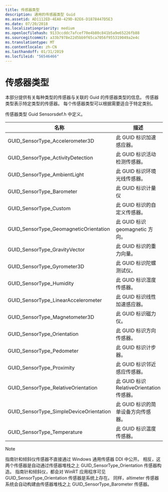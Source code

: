 ```yaml
---
title: 传感器类型
description: 通用的传感器类型 Guid
ms.assetid: AD1112ED-4EA8-429D-82E6-D1878447D5E3
ms.date: 07/20/2018
ms.localizationpriority: medium
ms.openlocfilehash: 9133ccddc7afcef70e4b80c841b5a9e65226fb88
ms.sourcegitcommit: a33b7978e22d5bb9f65ca7056f955319049a2e4c
ms.translationtype: MT
ms.contentlocale: zh-CN
ms.lasthandoff: 01/31/2019
ms.locfileid: "56546466"
---
```

# <a name="sensor-types"></a>传感器类型

本部分提供有关每种类型的传感器与关联的 Guid 的传感器类型的信息。 传感器类型表示特定类型的传感器。 每个传感器类型可以根据需要适合于特定类别。

传感器类型 Guid Sensorsdef.h 中定义。

| 名称 | 描述 |
| --- | --- |
| GUID_SensorType_Accelerometer3D | 此 GUID 标识加速感应器。 |
| GUID_SensorType_ActivityDetection | 此 GUID 标识活动检测传感器。 |
| GUID_SensorType_AmbientLight | 此 GUID 标识环境光线传感器。 |
| GUID_SensorType_Barometer | 此 GUID 标识计量仪 |
| GUID_SensorType_Custom | 此 GUID 标识的自定义传感器。 |
| GUID_SensorType_GeomagneticOrientation | 此 GUID 标识 geomagnetic 方向。 |
| GUID_SensorType_GravityVector | 此 GUID 标识的重力向量。 |
| GUID_SensorType_Gyrometer3D | 此 GUID 标识陀螺测试仪。 |
| GUID_SensorType_Humidity | 此 GUID 标识湿度传感器。 |
| GUID_SensorType_LinearAccelerometer | 此 GUID 标识线性加速感应器。 |
| GUID_SensorType_Magnetometer3D | 此 GUID 标识磁力仪。 |
| GUID_SensorType_Orientation | 此 GUID 标识方向传感器。 |
| GUID_SensorType_Pedometer | 此 GUID 标识计步器。 |
| GUID_SensorType_Proximity | 此 GUID 标识邻近感应传感器。 |
| GUID_SensorType_RelativeOrientation | 此 GUID 标识 RelativeOrientation 传感器。 |
| GUID_SensorType_SimpleDeviceOrientation | 此 GUID 标识的简单设备方向传感器。 |
| GUID_SensorType_Temperature | 此 GUID 标识温度传感器。 |

>[!NOTE]
> 指南针和倾斜仪传感器不直接通过 Windows 通用传感器 DDI 中公开。 相反，这两个传感器是自动通过传感器堆栈之上 GUID_SensorType_Orientation 传感器构造。
> 指南针和倾斜仪，都会对 WinRT 应用程序可见 GUID_SensorType_Orientation 传感器是系统上存在。 同样，altimeter 传感器系统会自动构建由传感器堆栈之上 GUID_SensorType_Barometer 传感器。


